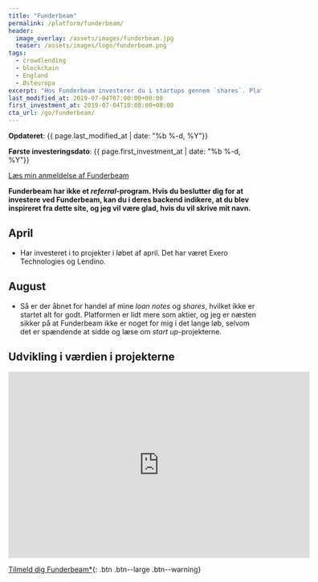 ```yaml
---
title: "Funderbeam"
permalink: /platform/funderbeam/
header:
  image_overlay: /assets/images/funderbeam.jpg
  teaser: /assets/images/logo/funderbeam.png
tags:
  - crowdlending
  - blockchain
  - England
  - Østeuropa
excerpt: "Hos Funderbeam investerer du i startups gennem `shares`. Platformen er baseret på blockchain-teknologien."
last_modified_at: 2019-07-04T07:00:00+08:00
first_investment_at: 2019-07-04T10:00:00+08:00
cta_url: /go/funderbeam/
---
```


**Opdateret**: {{ page.last_modified_at | date: "%b %-d, %Y"}}

**Første investeringsdato**: {{ page.first_investment_at | date: "%b %-d, %Y"}}

[Læs min anmeldelse af Funderbeam](/funderbeam-anmeldelse/)

**Funderbeam har ikke et _referral_-program. Hvis du beslutter dig for at investere ved Funderbeam, kan du i deres backend indikere, at du blev inspireret fra dette site, og jeg vil være glad, hvis du vil skrive mit navn.**

## April

- Har investeret i to projekter i løbet af april. Det har været Exero Technologies og Lendino.

## August

- Så er der åbnet for handel af mine _loan notes_ og _shares_, hvilket ikke er startet alt for godt. Platformen er lidt mere som aktier, og jeg er næsten sikker på at Funderbeam ikke er noget for mig i det lange løb, selvom det er spændende at sidde og læse om _start up_-projekterne.

## Udvikling i værdien i projekterne

<iframe width="600" height="371" seamless frameborder="0" scrolling="no" src="https://docs.google.com/spreadsheets/d/e/2PACX-1vQKZZbdj1cM5A4yCXjtjhxowXHoMhioXI-OR-mEPmmGgqQhcSr250VUM8SGVvRkWZziWUYleizmqAC2/pubchart?oid=973342468&amp;format=image"></iframe>

[Tilmeld dig Funderbeam*](/go/funderbeam/){: .btn .btn--large .btn--warning}
